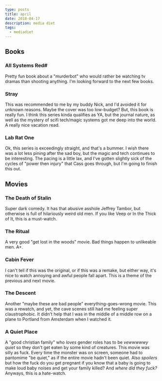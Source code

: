 ```yaml
---
type: posts
title: april
date: 2018-04-17
description: media diet
tags:
  - mediadiet
---
```


## Books ##

### All Systems Red# ###

Pretty fun book about a "murderbot" who would rather be watching tv dramas
than shooting anything. I'm looking forward to the next few books.

### Stray ###

This was recommended to me by my buddy Nick, and I'd avoided it for unknown
reasons. Maybe the cover was too low-budget? But, this book is really fun.
I think this series kinda qualifies as YA, but the journal nature, as well
as the mystery of scifi tech/magic systems got me deep into the world. A
really nice vacation read.

### Lab Rat One ###

Ok, this series is exceedingly straight, and that's a bummer. I wish there
was a lot less pining after the sad boy, but the magic and tech continues
to be interesting. The pacing is a little lax, and I've gotten slightly
sick of the cycles of "power then injury" that Cass goes through, but I'm
going to finish this out.

## Movies ##

### The Death of Stalin ###

Super dark comedy. It has that abusive asshole Jeffrey Tambor, but
otherwise is full of hilariously weird old men. If you like Veep or In the
Thick of It, this is a must-watch.

### The Ritual ###

A very good "get lost in the woods" movie. Bad things happen to unlikeable
men. A+.

### Cabin Fever ###

I can't tell if this was the original, or if this was a remake, but either
way, it's nice to watch annoying and awful people fall apart. This is a
theme of the previous and next movie.

### The Descent ###

Another "maybe these are bad people" everything-goes-wrong movie. This was
a rewatch, and yet, the cave scenes still had me feeling super
claustrophobic. It didn't help that I was in the middle of a middle row on
a plane to Portland from Amsterdam when I watched it.

### A Quiet Place ###

A "good christian family" who _loves_ gender roles has to be _vewwwwwy
quiet_ so they don't get eaten by some kind of creatures. This movie was
silly as fuck. Every time the monster was on screen, someone had to
pantomime "be quiet," as if the entire movie hadn't been quiet. Also
_spoilers_ but how the fuck do you get pregnant if you know that a baby is
going to make loud baby noises and get your family killed? And _where did
they fuck?_ Anyways, this is a hate-watch.
